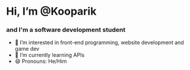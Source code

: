 <h1>Hi, I’m @Kooparik</h1>
<h3>and I'm a software development student</h3>

- 👀 I’m interested in front-end programming, website development and game dev
- 🌱 I’m currently learning APIs
- 😄 Pronouns: He/Him
<!---
Kooparik/Kooparik is a ✨ special ✨ repository because its `README.md` (this file) appears on your GitHub profile.
You can click the Preview link to take a look at your changes.
--->
